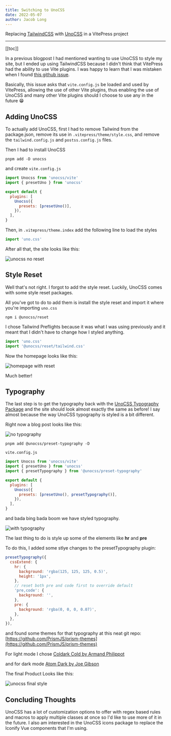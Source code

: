 ```yaml
---
title: Switching to UnoCSS
date: 2022-05-07
author: Jacob Long
---
```


Replacing [TailwindCSS](https://tailwindcss.com/) with [UnoCSS](https://github.com/unocss/unocss/tree/main/packages/preset-typography) in a VitePress project

---

[[toc]]

In a previous blogpost I had mentioned wanting to use UnoCSS to style my site, but I ended up using TailwindCSS because I didn't think that VitePress had the ability to use Vite plugins. I was happy to learn that I was mistaken when I found [this github issue](https://github.com/vuejs/vitepress/issues/189).

Basically, this issue asks that `vite.config.js` be loaded and used by VitePress, allowing the use of other Vite plugins, thus enabling the use of UnoCSS and many other Vite plugins should I choose to use any in the future 😁

## Adding UnoCSS

To actually add UnoCSS, first I had to remove Tailwind from the package.json, remove its use in `.vitepress/theme/style.css`, and remove the `tailwind.config.js` and `postss.config.js` files.

Then I had to install UnoCSS

```
pnpm add -D unocss
```

and create `vite.config.js`

```js vite.config.js
import Unocss from 'unocss/vite'
import { presetUno } from 'unocss'

export default {
  plugins: [
    Unocss({
      presets: [presetUno()],
    }),
  ],
}
```

Then, in `.vitepress/theme.index` add the following line to load the styles

```js .vitepress/theme.index
import 'uno.css'
```

After all that, the site looks like this:

![unocss no reset](/unocss-no-reset.png)

## Style Reset

Well that's not right. I forgot to add the style reset. Luckily, UnoCSS comes with some style reset packages.

All you've got to do to add them is install the style reset and import it where you're importing `uno.css`

```
npm i @unocss/reset
```

I chose Tailwind Preflights because it was what I was using previously and it meant that I didn't have to change how I styled anything.

```js .vitepress/theme.index
import 'uno.css'
import '@unocss/reset/tailwind.css'
```

Now the homepage looks like this:

![homepage with reset](/unocss-with-reset.png)

Much better!

## Typography

The last step is to get the typography back with the [UnoCSS Typography Package](https://github.com/unocss/unocss/tree/main/packages/preset-typography) and the site should look almost exactly the same as before! I say almost because the way UnoCSS typography is styled is a bit different.

Right now a blog post looks like this:

![no typography](/unocss-no-typography.png)

```
pnpm add @unocss/preset-typography -D
```

`vite.config.js`

```js vite.config.js
import Unocss from 'unocss/vite'
import { presetUno } from 'unocss'
import { presetTypography } from '@unocss/preset-typography'

export default {
  plugins: [
    Unocss({
      presets: [presetUno(), presetTypography()],
    }),
  ],
}
```

and bada bing bada boom we have styled typography.

![with typography](/unocss-with-typography.png)

The last thing to do is style up some of the elements like **hr** and **pre**

To do this, I added some stlye changes to the presetTypography plugin:

```js
presetTypography({
  cssExtend: {
    hr: {
      background: 'rgba(125, 125, 125, 0.5)',
      height: '1px',
    },
    // reset both pre and code first to override default
    'pre,code': {
      background: '',
    },
    pre: {
      background: 'rgba(0, 0, 0, 0.07)',
    },
  },
}),
```

and found some themes for that typography at this neat git repo: [https://github.com/PrismJS/prism-themes](https://github.com/PrismJS/prism-themes)

For light mode I chose [Coldark Cold by Armand Philippot](https://github.com/PrismJS/prism-themes/blob/master/themes/prism-coldark-cold.css)

and for dark mode [Atom Dark by Joe Gibson](https://github.com/PrismJS/prism-themes/blob/master/themes/prism-atom-dark.css)

The final Product Looks like this:

![unocss final style](/unocss-final-style.png)

## Concluding Thoughts

UnoCSS has a lot of customization options to offer with regex based rules and macros to apply multiple classes at once so I'd like to use more of it in the future. I also am interested in the UnoCSS icons package to replace the Iconify Vue components that I'm using.
